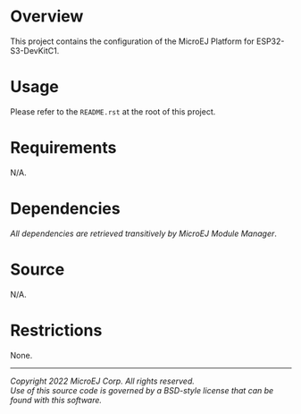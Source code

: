 # Overview

This project contains the configuration of the MicroEJ Platform for ESP32-S3-DevKitC1.

# Usage

Please refer to the `README.rst` at the root of this project.

# Requirements

N/A.

# Dependencies

_All dependencies are retrieved transitively by MicroEJ Module Manager_.

# Source

N/A.

# Restrictions

None.

---

_Copyright 2022 MicroEJ Corp. All rights reserved._  
_Use of this source code is governed by a BSD-style license that can be found with this software._
